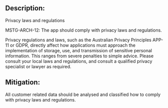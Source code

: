 ## Description:

Privacy laws and regulations

MSTG-ARCH-12: The app should comply with privacy laws and regulations.

Privacy regulations and laws, such as the Australian Privacy Principles APP-11 or GDPR, directly affect how applications must approach the implementation of storage, use, and transmission of sensitive personal information. This ranges from severe penalties to simple advice. Please consult your local laws and regulations, and consult a qualified privacy specialist or lawyer as required.


## Mitigation:

All customer related data should be analysed and classified how to comply with privacy laws and regulations.
